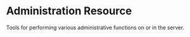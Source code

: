 # Administration Resource
Tools for performing various administrative functions on or in the server.
